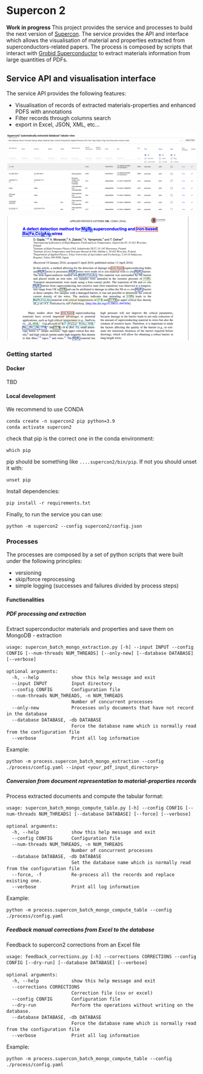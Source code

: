 # Supercon 2

**Work in progress**
This project provides the service and processes to build the next version of [Supercon](http://supecon.nims.go.jp). 
The service provides the API and interface which allows the visualisation of material and properties extracted from superconductors-related papers.
The process is composed by scripts that interact with [Grobid Superconductor](https://github.com/lfoppiano/grobid-superconductors) to extract materials information from large quantities of PDFs.

## Service API and visualisation interface

The service API provides the following features: 
 - Visualisation of records of extracted materials-properties and enhanced PDFS with annotations
 - Filter records through columns search
 - export in Excel, JSON, XML, etc...

![record-list.png](docs/images/record-list.png)

![pdf-view.png](docs/images/pdf-view.png)

### Getting started

#### Docker
TBD 

#### Local development

We recommend to use CONDA

```
conda create -n supercon2 pip python=3.9
conda activate supercon2
```

check that pip is the correct one in the conda environment:

```
which pip
```

pip should be something like `....supercon2/bin/pip`. If not you should unset it with: 

```
unset pip
```

Install dependencies: 

```
pip install -r requirements.txt
```


Finally, to run the service you can use: 

```
python -m supercon2 --config supercon2/config.json
```


### Processes

The processes are composed by a set of python scripts that were built under the following principles: 
 - versioning
 - skip/force reprocessing
 - simple logging (successes and failures divided by process steps)

#### Functionalities

##### PDF processing and extraction 

Extract superconductor materials and properties and save them on MongoDB - extraction

```
usage: supercon_batch_mongo_extraction.py [-h] --input INPUT --config CONFIG [--num-threads NUM_THREADS] [--only-new] [--database DATABASE] [--verbose]

optional arguments:
  -h, --help            show this help message and exit
  --input INPUT         Input directory
  --config CONFIG       Configuration file
  --num-threads NUM_THREADS, -n NUM_THREADS
                        Number of concurrent processes
  --only-new            Processes only documents that have not record in the database
  --database DATABASE, -db DATABASE
                        Force the database name which is normally read from the configuration file
  --verbose             Print all log information
```

Example: 
```
python -m process.supercon_batch_mongo_extraction --config ./process/config.yaml --input <your_pdf_input_directory>
```


##### Conversion from document representation to material-properties records

Process extracted documents and compute the tabular format: 

```
usage: supercon_batch_mongo_compute_table.py [-h] --config CONFIG [--num-threads NUM_THREADS] [--database DATABASE] [--force] [--verbose]

optional arguments:
  -h, --help            show this help message and exit
  --config CONFIG       Configuration file
  --num-threads NUM_THREADS, -n NUM_THREADS
                        Number of concurrent processes
  --database DATABASE, -db DATABASE
                        Set the database name which is normally read from the configuration file
  --force, -f           Re-process all the records and replace existing one.
  --verbose             Print all log information

```
Example: 
```
python -m process.supercon_batch_mongo_compute_table --config ./process/config.yaml
```

##### Feedback manual corrections from Excel to the database 

Feedback to supercon2 corrections from an Excel file


```
usage: feedback_corrections.py [-h] --corrections CORRECTIONS --config CONFIG [--dry-run] [--database DATABASE] [--verbose]

optional arguments:
  -h, --help            show this help message and exit
  --corrections CORRECTIONS
                        Correction file (csv or excel)
  --config CONFIG       Configuration file
  --dry-run             Perform the operations without writing on the database.
  --database DATABASE, -db DATABASE
                        Force the database name which is normally read from the configuration file
  --verbose             Print all log information

```
Example: 
```
python -m process.supercon_batch_mongo_compute_table --config ./process/config.yaml
```
